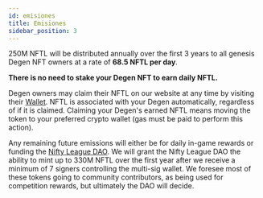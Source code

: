 ```yaml
---
id: emisiones
title: Emisiones
sidebar_position: 3
---
```


250M NFTL will be distributed annually over the first 3 years to all genesis Degen NFT owners at a rate of **68.5 NFTL per day**.

**There is no need to stake your Degen NFT to earn daily NFTL.**

Degen owners may claim their NFTL on our website at any time by visiting their [Wallet](https://nifty-league.com/wallet). NFTL is associated with your Degen automatically, regardless of if it is claimed. Claiming your Degen's earned NFTL means moving the token to your preferred crypto wallet (gas must be paid to perform this action).

Any remaining future emissions will either be for daily in-game rewards or funding the [Nifty League DAO](https://docs.niftyleague.com/overview/nifty-dao/overview). We will grant the Nifty League DAO the ability to mint up to 330M NFTL over the first year after we receive a minimum of 7 signers controlling the multi-sig wallet. We foresee most of these tokens going to community contributors, as being used for competition rewards, but ultimately the DAO will decide.

